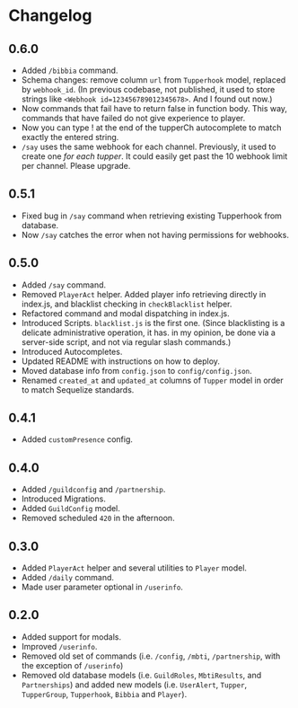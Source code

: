 # Changelog

## 0.6.0

* Added `/bibbia` command.
* Schema changes: remove column `url` from `Tupperhook` model, replaced by `webhook_id`.  (In previous codebase, not published, it used to store strings like `<Webhook id=123456789012345678>`.  And I found out now.)
* Now commands that fail have to return false in function body.  This way, commands that have failed do not give experience to player.
* Now you can type ! at the end of the tupperCh autocomplete to match exactly the entered string.
* `/say` uses the same webhook for each channel.  Previously, it used to create one *for each tupper*.  It could easily get past the 10 webhook limit per channel.  Please upgrade.

## 0.5.1

* Fixed bug in `/say` command when retrieving existing Tupperhook from database.
* Now `/say` catches the error when not having permissions for webhooks.

## 0.5.0

* Added `/say` command.
* Removed `PlayerAct` helper.  Added player info retrieving directly in index.js, and blacklist checking in `checkBlacklist` helper.
* Refactored command and modal dispatching in index.js.
* Introduced Scripts.  `blacklist.js` is the first one. (Since blacklisting is a delicate administrative operation, it has. in my opinion, be done via a server-side script, and not via regular slash commands.)
* Introduced Autocompletes.
* Updated README with instructions on how to deploy.
* Moved database info from `config.json` to `config/config.json`.
* Renamed `created_at` and `updated_at` columns of `Tupper` model in order to match Sequelize standards.

## 0.4.1

* Added `customPresence` config.

## 0.4.0

* Added `/guildconfig` and `/partnership`.
* Introduced Migrations.
* Added `GuildConfig` model.
* Removed scheduled `420` in the afternoon.

## 0.3.0

* Added `PlayerAct` helper and several utilities to `Player` model.
* Added `/daily` command.
* Made user parameter optional in `/userinfo`.

## 0.2.0

* Added support for modals.
* Improved `/userinfo`.
* Removed old set of commands (i.e. `/config`, `/mbti`, `/partnership`, with
  the exception of `/userinfo`)
* Removed old database models (i.e. `GuildRoles`, `MbtiResults`, and
  `Partnerships`) and added new models (i.e. `UserAlert`, `Tupper`,
  `TupperGroup`, `Tupperhook`, `Bibbia` and `Player`).

